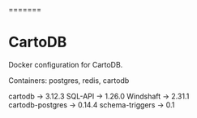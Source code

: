 =======
# CartoDB

Docker configuration for CartoDB.

Containers: postgres, redis, cartodb


cartodb -> 3.12.3
SQL-API -> 1.26.0
Windshaft -> 2.31.1                                                                                                                                       
cartodb-postgres -> 0.14.4
schema-triggers -> 0.1
